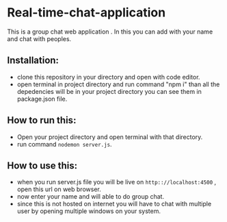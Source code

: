 # Real-time-chat-application
This is a group chat web application . In this you can add with your name and chat with peoples.

## Installation:
- clone this repository in your directory and open with code editor.
- open terminal in project directory and run command "npm i" than all the depedencies will be in your project directory you can see them in package.json file.

## How to run this:
- Open your project directory and open terminal with that directory.
- run command `nodemon server.js`.

## How to use this:
- when you run server.js file you will be live on `http:://localhost:4500` , open this url on web browser.
-  now enter your name and will able to do group chat.
-  since this is not hosted on internet you will have to chat with multiple user by opening multiple windows on your system.

  
